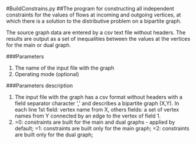 #BuildConstrains.py
##The program for constructing all independent constraints for the values of flows at incoming and outgoing vertices, at which there is a solution to the distributive problem on a bipartite graph.

The source graph data are entered by a csv text file without headers.
The results are output as a set of inequalities between the values at the vertices for the main or dual graph.

###Parameters
1. The name of the input file with the graph
2. Operating mode (optional)

###Parameters description
1. The input file with the graph has a csv format without headers with a field separator character ',' and describes a bipartite graph (X,Y).
   In each line 
	1st field: vertex name from X, 
	others fields: a set of vertex names from Y connected by an edge to the vertex of field 1. 
2. =0: constraints are built for the main and dual graphs - applied by default;
   =1: constraints are built only for the main graph;
   =2: constraints are built only for the dual graph;